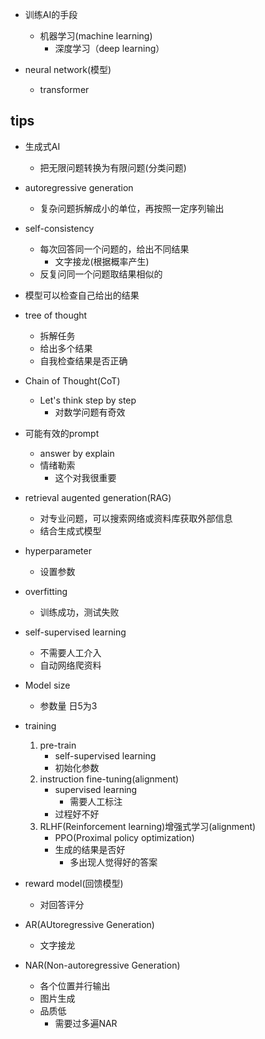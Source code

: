 + 训练AI的手段
    + 机器学习(machine learning)
        + 深度学习（deep learning）

+ neural network(模型)
    + transformer


## tips
+ 生成式AI
    + 把无限问题转换为有限问题(分类问题)
+ autoregressive generation
    + 复杂问题拆解成小的单位，再按照一定序列输出
+ self-consistency
    + 每次回答同一个问题的，给出不同结果
        + 文字接龙(根据概率产生)
    + 反复问同一个问题取结果相似的
+ 模型可以检查自己给出的结果
+ tree of thought
    + 拆解任务
    + 给出多个结果
    + 自我检查结果是否正确
+ Chain of Thought(CoT)
    + Let's think step by step
        + 对数学问题有奇效
+ 可能有效的prompt
    + answer by explain
    + 情绪勒索
        + 这个对我很重要
+ retrieval augented generation(RAG)
    + 对专业问题，可以搜索网络或资料库获取外部信息
    + 结合生成式模型
+ hyperparameter
    + 设置参数
+ overfitting
    + 训练成功，测试失败 
+ self-supervised learning
    + 不需要人工介入
    + 自动网络爬资料
+ Model size
    + 参数量
日5为3
+ training
    1. pre-train
        + self-supervised learning
        + 初始化参数  
    2. instruction fine-tuning(alignment)
        + supervised learning
            + 需要人工标注
        + 过程好不好
    3. RLHF(Reinforcement learning)增强式学习(alignment)
        + PPO(Proximal policy optimization)
        + 生成的结果是否好
            + 多出现人觉得好的答案

+ reward model(回馈模型)
    + 对回答评分
        
+ AR(AUtoregressive Generation)
    + 文字接龙
+ NAR(Non-autoregressive Generation)
    + 各个位置并行输出
    + 图片生成
    + 品质低
        + 需要过多遍NAR
